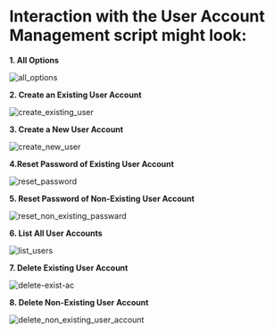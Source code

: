 # Interaction with the User Account Management script might look:

**1. All Options**

![all_options](https://github.com/user-attachments/assets/a8149fcc-75d9-4106-bbd3-7c6ded01b079)

**2. Create an Existing User Account**

![create_existing_user](https://github.com/user-attachments/assets/84075f73-85c5-4b78-83e2-9fa1edbe1b49)

   
**3. Create a New User Account**

![create_new_user](https://github.com/user-attachments/assets/9996d41b-0140-4395-a965-829bcd3ecc25)


**4.Reset Password of Existing User Account**

![reset_password](https://github.com/user-attachments/assets/e8427ea3-fcb2-43cc-8e99-839a72232bcc)

**5. Reset Password of Non-Existing User Account**

![reset_non_existing_passward](https://github.com/user-attachments/assets/fa24a3be-fb9f-4474-a25c-66204deec377)


**6. List All User Accounts**

![list_users](https://github.com/user-attachments/assets/b1c6e66d-9d00-47c1-ab05-3335f6c32dd7)

**7. Delete Existing User Account**

![delete-exist-ac](https://github.com/user-attachments/assets/a0429efe-8db7-4fb2-a8cc-5c7e1d52e189)

**8. Delete Non-Existing User Account**

![delete_non_existing_user_account](https://github.com/user-attachments/assets/82e59e6d-ff4f-4646-ae53-3e100044e788)


